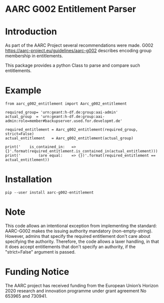 # AARC G002 Entitlement Parser

# Introduction
As part of the AARC Project several recommendations were made. G002
https://aarc-project.eu/guidelines/aarc-g002 describes encoding group
membership in entitlements.

This package provides a python Class to parse and compare such entitlements.

# Example

```
from aarc_g002_entitlement import Aarc_g002_entitlement

required_group= 'urn:geant:h-df.de:group:aai-admin'
actual_group  = 'urn:geant:h-df.de:group:aai-admin:role=member#backupserver.used.for.developmt.de'

required_entitlement = Aarc_g002_entitlement(required_group, strict=False)
actual_entitlement   = Aarc_g002_entitlement(actual_group)

print('    is_contained_in:   => {}'.format(required_entitlement.is_contained_in(actual_entitlement)))
print('        (are equal:    => {})'.format(required_entitlement == actual_entitlement))
```

# Installation
```
pip --user install aarc-g002-entitlement
```

# Note

This code allows an intentional exception from implementing the standard:
AARC-G002 makes the issuing authority mandatory (non-empty-string).
However, admins that specify the required entitlement don't care about
specifying the authority.
Therefore, the code allows a laxer handling, in that it does
accept entitlements that don't specify an authority, if the "strict=False"
argument is passed.

# Funding Notice
The AARC project has received funding from the European Union’s Horizon
2020 research and innovation programme under grant agreement No 653965 and
730941.
